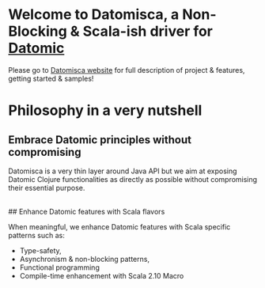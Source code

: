 # Welcome to Datomisca, a Non-Blocking & Scala-ish driver for [Datomic](http://www.datomic.com)

Please go to [Datomisca website](http://pellucidanalytics.github.com/datomisca) for full description of project & features, getting started & samples!

# <a name="philosophy">Philosophy in a very nutshell</a>

## <a name="philosophy-embrace">Embrace Datomic principles without compromising</a>
Datomisca is a very thin layer around Java API but we aim at exposing Datomic Clojure functionalities as directly as possible without compromising their essential purpose.


<br/>
## <a name="philosophy-enhance">Enhance Datomic features with Scala flavors</a>

When meaningful, we enhance Datomic features with Scala specific patterns such as:

- Type-safety, 
- Asynchronism & non-blocking patterns, 
- Functional programming
- Compile-time enhancement with Scala 2.10 Macro

